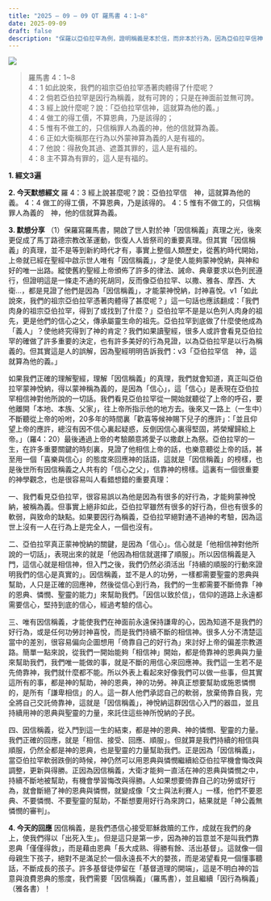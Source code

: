 ```yaml
---
title: "2025 – 09 – 09 QT 羅馬書 4：1~8"
date: 2025-09-09
draft: false
description: "保羅以亞伯拉罕為例，證明稱義是本於信，而非本於行為，因為亞伯拉罕信神，這就算為他的義。"
---
```


![](/images/qt.jpg)

> 羅馬書 4：1~8  
> 4：1 如此說來，我們的祖宗亞伯拉罕憑著肉體得了什麼呢？  
4：2 倘若亞伯拉罕是因行為稱義，就有可誇的；只是在神面前並無可誇。  
4：3 經上說什麼呢？說：「亞伯拉罕信神，這就算為他的義。」  
4：4 做工的得工價，不算恩典，乃是該得的；  
4：5 惟有不做工的，只信稱罪人為義的神，他的信就算為義。  
4：6 正如大衛稱那在行為以外蒙神算為義的人是有福的。  
4：7 他說：得赦免其過、遮蓋其罪的，這人是有福的。    
4：8 主不算為有罪的，這人是有福的。  



**1.  經文3遍**

**2. 今天默想經文**
羅 4：3 經上說甚麼呢？說：亞伯拉罕信　神，這就算為他的義。
4：4 做工的得工價，不算恩典，乃是該得的。
4：5 惟有不做工的，只信稱罪人為義的　神，他的信就算為義。

**3. 默想分享**
（1）保羅寫羅馬書，開啟了世人對於神「因信稱義」真理之光，後來更促成了馬丁路德宗教改革運動，恢復人人皆祭司的重要真理。但其實「因信稱義」的真理，並不是等到新約時代才有，事實上整個人類歷史，從舊約時代開始，上帝就已經在聖經中啟示世人唯有「因信稱義」，才是使人能夠蒙神悅納，與神和好的唯一出路。縱使舊約聖經上帝頒佈了許多的律法、誡命、典章要求以色列民遵行，但證明這是一條走不通的死胡同，反而像亞伯拉罕、以撒、雅各、摩西、大衛…，都是見證了他們是因為「因信稱義」，才能蒙神悅納，討神喜悅。v1「如此說來，我們的祖宗亞伯拉罕憑著肉體得了甚麼呢？」這一句話也應該翻成：「我們肉身的祖宗亞伯拉罕，得到了或找到了什麼？」亞伯拉罕不是是以色列人肉身的祖先，更是他們的信心之父，傳承屬靈生命的祖先。亞伯拉罕到底做了什麼使他成為「義人」？使他終究得到了神的肯定？我們如果讀聖經，很多人或許會看見亞伯拉罕的確做了許多重要的決定，也有許多美好的行為見證，以為亞伯拉罕是以行為稱義的。但其實這是人的誤解，因為聖經明明告訴我們：v3「亞伯拉罕信　神，這就算為他的義。」

如果我們正確的理解聖經，理解「因信稱義」的真理，我們就會知道，真正叫亞伯拉罕蒙神悅納，得以蒙神稱為義的，是因為「信心」，這「信心」是表現在亞伯拉罕相信神對他所說的一切話。我們看見亞伯拉罕從一開始就聽從了上帝的呼召，要他離開「本地、本族、父家」，往上帝所指示他的地方去。後來又一路上（一生中）不斷聽從上帝的吩咐，20多年的時間裏「歡喜等候神賜下兒子的應許」：「並且仰望上帝的應許，總沒有因不信心裏起疑惑，反倒因信心裏得堅固，將榮耀歸給上帝。」（羅4：20）最後通過上帝的考驗願意將愛子以撒獻上為祭。亞伯拉罕的一生，在許多重要關鍵的時刻裏，見證了他相信上帝的話，也樂意聽從上帝的話，甚至用一個「喜樂與信心」的態度來回應神的話語，這就是「因信稱義」的榜樣，也是後世所有因信稱義之人共有的「信心之父」，信靠神的榜樣。這裏有一個很重要的神學觀念，也是很容易叫人看錯想錯的重要真理：

一、我們看見亞伯拉罕，很容易誤以為他是因為有很多的好行為，才能夠蒙神悅納，被稱為義。但事實上絕非如此，亞伯拉罕雖然有很多的好行為，但也有很多的軟弱，與致命的缺點。如果要因行為稱義，亞伯拉罕絕對通不過神的考驗，因為這世上沒有一人在行為上是完全人，一個也沒有。

二、亞伯拉罕真正蒙神悅納的關鍵，是因為「信心」。信心就是「他相信神對他所說的一切話」，表現出來的就是「他因為相信就選擇了順服」。所以因信稱義是入門，這信心就是相信神，但入門之後，我們仍然必須活出「持續的順服的行動來證明我們的信心是真實的」。因信稱義，並不是人的功勞，一樣都需要聖靈的恩典與幫助，人只是正確的回應神，然後從信心到行為，我們的一生都需要不斷倚靠「神的恩典、憐憫、聖靈的能力」來幫助我們。「因信以致於信」，信仰的道路上永遠都需要信心，堅持到底的信心，經過考驗的信心。

三、唯有因信稱義，才能使我們在神面前永遠保持謙卑的心，因為知道不是我們的好行為，或是任何功勞討神喜悅，而是我們持續不斷的相信神。很多人分不清楚這當中的差別，很容易偏向企圖想用「倚靠自己的好行為」來討好上帝的偏差宗教道路。簡單一點來說，從我們一開始能夠「相信神」開始，都是倚靠神的恩典與力量來幫助我們，我們唯一能做的事，就是不斷的用信心來回應神。我們這一生若不是先倚靠神，我們就什麼都不能。所以外表上看起來好像我們可以做一些事，但其實這所有的事，都是神的幫助，神的恩典，神的功勞。神真正想要幫助或施恩憐憫的，是所有「謙卑相信」的人。這一群人他們承認自己的軟弱，放棄倚靠自我，完全將自己交託倚靠神，這就是「因信稱義」，神悅納這群因信心入門的器皿，並且持續用神的恩典與聖靈的力量，來託住這些神所悅納的子民。

四、因信稱義，從入門到這一生的結束，都是神的恩典、神的憐憫、聖靈的力量。我們正確的回應，就是「相信、接受、回應、順服」。但就算是我們持續的相信與順服，仍然全都是神的恩典，也是聖靈的力量幫助我們。正是因為「因信稱義」，當亞伯拉罕軟弱跌倒的時候，神仍然可以用恩典與憐憫繼續給亞伯拉罕機會悔改與調整，更新與得勝。正因為因信稱義，大衛才能夠一直活在神的恩典與憐憫之中，持續不斷地被幫助，有機會學習悔改與得勝。人如果想要倚靠自己的功勞或好行為，就會斷絕了神的恩典與憐憫，就變成像「文士與法利賽人」一樣，他們不要恩典、不要憐憫、不要聖靈的幫助，不斷想要用好行為來誇口，結果就是「神公義無憐憫的審判」。

**4. 今天的回應**
因信稱義，是我們憑信心接受耶穌救贖的工作，成就在我們的身上，使我們得以「出死入生」。但是這只是第一步，因為神的旨意並不是叫我們靠恩典「僅僅得救」，而是藉由恩典「長大成熟、得勝有餘、活出基督」。這就像一個母親生下孩子，絕對不是滿足於一個永遠長不大的嬰孩，而是渴望看見一個懂事聽話，不斷成長的孩子。許多基督徒停留在「基督道理的開端」，這是不明白神的旨意與浪費恩典的態度，我們需要「因信稱義」（羅馬書），並且繼續「因行為稱義」（雅各書）！
